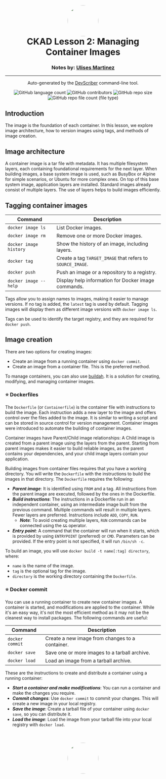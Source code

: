 <h1 align="center" style="border-bottom: none">
    <a href="https://github.com/mx-ulises/certification-prep-cka-ckad" target="_blank">
        <img alt="" src="https://github.com/mx-ulises/certification-prep-cka-ckad/blob/main/assets/notes-logo.png?raw=true" style="border-radius: 50%; height: 100px;">
    </a>
    <br>
    CKAD Lesson 2: Managing Container Images
</h1>
<h3 align="center" style="border-bottom: none">
    Notes by: <a href="https://github.com/mx-ulises" target="_blank">Ulises Martinez</a>
</h3>
<hr />

<p align="center">
    Auto-generated by the <a href="https://github.com/WhitneyLampkin/devscriber" target="_blank">DevScriber</a> command-line tool.
</p>

<div align="center">

![GitHub language count](https://img.shields.io/github/languages/count/mx-ulises/certification-prep-cka-ckad?label=Languages)
![GitHub contributors](https://img.shields.io/github/contributors/mx-ulises/certification-prep-cka-ckad?label=Contributors&color=yellow)
![GitHub repo size](https://img.shields.io/github/repo-size/mx-ulises/certification-prep-cka-ckad?label=Repo%20Size&color=teal)
![GitHub repo file count (file type)](https://img.shields.io/github/directory-file-count/mx-ulises/certification-prep-cka-ckad?label=Files&color=purple)

</div>

## Introduction

The image is the foundation of each container. In this lesson, we explore image architecture, how to version images using tags, and methods of image creation.

## Image architecture

A container image is a tar file with metadata. It has multiple filesystem layers, each containing foundational requirements for the next layer. When building images, a base system image is used, such as BusyBox or Alpine for simple scenarios, or Ubuntu for more complex ones. On top of this base system image, application layers are installed. Standard images already consist of multiple layers. The use of layers helps to build images efficiently.

## Tagging container images

| Command | Description |
|-|-|
| `docker image ls` | List Docker images. |
| `docker image rm` | Remove one or more Docker images. |
| `docker image history` | Show the history of an image, including layers. |
| `docker tag` | Create a tag `TARGET_IMAGE` that refers to `SOURCE_IMAGE`. |
| `docker push` | Push an image or a repository to a registry. |
| `docker image --help` | Display help information for Docker image commands. |

Tags allow you to assign names to images, making it easier to manage versions. If no tag is added, the `latest` tag is used by default. Tagging images will display them as different image versions with `docker image ls`.

Tags can be used to identify the target registry, and they are required for `docker push`.

## Image creation

There are two options for creating images:

 - Create an image from a running container using `docker commit`.
 - Create an image from a container file. This is the preferred method.

To manage containers, you can also use [buildah](https://buildah.io/). It is a solution for creating, modifying, and managing container images.

### ⭐ Dockerfiles

The `Dockerfile` (or `Containerfile`) is the container file with instructions to build the image. Each instruction adds a new layer to the image and offers control over the files added to the image. It is similar to writing a script and can be stored in source control for version management. Container images were introduced to automate the building of container images.

Container images have Parent/Child image relationships: A Child image is created from a parent image using the layers from the parent. Starting from parent images makes it easier to build reliable images, as the parent contains your dependencies, and your child image layers contain your application.

Building images from container files requires that you have a working directory. You will write the `Dockerfile` with the instructions to build the images in that directory. The `Dockerfile` requires the following:

 - ***Parent image***: It is identified using `FROM` and a tag. All instructions from the parent image are executed, followed by the ones in the Dockerfile.
 - ***Build instructions***: The instructions in a Dockerfile run in an independent container, using an intermediate image built from the previous command. Multiple commands will result in multiple layers. Fewer layers are preferred. Instructions include `ADD`, `COPY`, `RUN`.
   - ***Note***: To avoid creating multiple layers, `RUN` commands can be connected using the `&&` operator.
 - ***Entry point***: A command that the container will run when it starts, which is provided by using `ENTRYPOINT` (preferred) or `CMD`. Parameters can be provided. If the entry point is not specified, it will run `/bin/sh -c`.

To build an image, you will use `docker build -t name[:tag] directory`, where:

 - `name` is the name of the image.
 - `tag` is the optional tag for the image.
 - `directory` is the working directory containing the `Dockerfile`.

### ⭐ Docker commit

You can use a running container to create new container images. A container is started, and modifications are applied to the container. While it's an easy way, it's not the most efficient method as it may not be the cleanest way to install packages. The following commands are useful:

| Command | Description |
|-|-|
| `docker commit` | Create a new image from changes to a container. |
| `docker save` | Save one or more images to a tarball archive. |
| `docker load` | Load an image from a tarball archive. |

These are the instructions to create and distribute a container using a running container:

 - ***Start a container and make modifications***: You can run a container and make the changes you require.
 - ***Commit changes***: Use `docker commit` to commit your changes. This will create a new image in your local registry.
 - ***Save the image***: Create a tarball file of your container using `docker save`, so you can distribute it.
 - ***Load the image***: Load the image from your tarball file into your local registry with `docker load`.

<p align="center" style="border-bottom: none; margin-top: 50px;">
    <a href="https://github.com/mx-ulises/certification-prep-cka-ckad" target="_blank">
        <img alt="" src="https://github.com/mx-ulises/certification-prep-cka-ckad/blob/main/assets/notes-logo.png?raw=true" style="border-radius: 50%; height: 100px;">
    </a>
</p>
